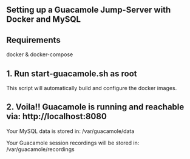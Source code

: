 ## Setting up a Guacamole Jump-Server with Docker and MySQL

## Requirements
docker & docker-compose

## 1. Run start-guacamole.sh as root
This script will automatically build and configure the docker images. 

## 2. Voila!! Guacamole is running and reachable via: http://localhost:8080

Your MySQL data is stored in:
/var/guacamole/data

Your Guacamole session recordings will be stored in: 
/var/guacamole/recordings

